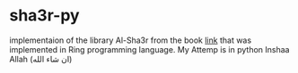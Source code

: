 # sha3r-py
implementaion of the library Al-Sha3r from the book [link](https://ring-lang.sourceforge.io/ref/GhanemBookUsingRing.pdf) that was implemented in Ring programming language. My Attemp is in python Inshaa Allah (ان شاء الله) 
